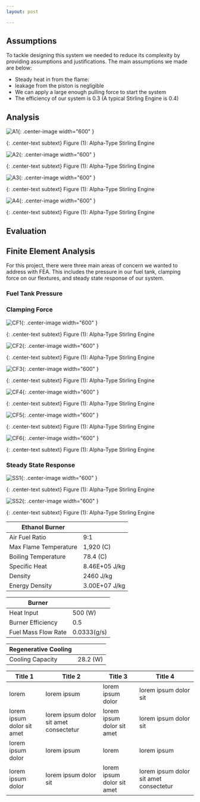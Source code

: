 ```yaml
---
layout: post

---
```


## Assumptions

To tackle designing this system we needed to reduce its complexity by providing assumptions and justifications. The main assumptions we made are below:

- Steady heat in from the flame:
- leakage from the piston is negligible
- We can apply a large enough pulling force to start the system  
- The efficiency of our system is 0.3 (A typical Stirling Engine is 0.4)

## Analysis

![A1](https://eliaswheatfall.github.io/StirlingEngineOne/assets/ODE.png){: .center-image width="600" }

{: .center-text subtext}
Figure (1): Alpha-Type Stirling Engine


![A2](https://eliaswheatfall.github.io/StirlingEngineOne/assets/PvA.png){: .center-image width="600" }

{: .center-text subtext}
Figure (1): Alpha-Type Stirling Engine


![A3](https://eliaswheatfall.github.io/StirlingEngineOne/assets/TLC.png){: .center-image width="600" }

{: .center-text subtext}
Figure (1): Alpha-Type Stirling Engine


![A4](https://eliaswheatfall.github.io/StirlingEngineOne/assets/Goodman.png){: .center-image width="600" }

{: .center-text subtext}
Figure (1): Alpha-Type Stirling Engine

## Evaluation

## Finite Element Analysis

For this project, there were three main areas of concern we wanted to address with FEA. This includes the pressure in our fuel tank, clamping force on our flextures, and steady state response of our system.

### Fuel Tank Pressure

### Clamping Force
![CF1](https://eliaswheatfall.github.io/StirlingEngineOne/assets/mesh_overall_flexure.jpg){: .center-image width="600" }

{: .center-text subtext}
Figure (1): Alpha-Type Stirling Engine

![CF2](https://eliaswheatfall.github.io/StirlingEngineOne/assets/800N_FOS_Min.jpg){: .center-image width="600" }

{: .center-text subtext}
Figure (1): Alpha-Type Stirling Engine

![CF3](https://eliaswheatfall.github.io/StirlingEngineOne/assets/coldclamp_mesxh.jpg){: .center-image width="600" }

{: .center-text subtext}
Figure (1): Alpha-Type Stirling Engine


![CF4](https://eliaswheatfall.github.io/StirlingEngineOne/assets/x550N_FOS_sus_coldclamp.jpg){: .center-image width="600" }

{: .center-text subtext}
Figure (1): Alpha-Type Stirling Engine


![CF5](https://eliaswheatfall.github.io/StirlingEngineOne/assets/Pillow_625N_FOS.jpg){: .center-image width="600" }

{: .center-text subtext}
Figure (1): Alpha-Type Stirling Engine


![CF6](https://eliaswheatfall.github.io/StirlingEngineOne/assets/Pillow_Disp_625N.jpg){: .center-image width="600" }

{: .center-text subtext}
Figure (1): Alpha-Type Stirling Engine


### Steady State Response
![SS1](https://eliaswheatfall.github.io/StirlingEngineOne/assets/thermal_nocut.jpg){: .center-image width="600" }

{: .center-text subtext}
Figure (1): Alpha-Type Stirling Engine

![SS2](https://eliaswheatfall.github.io/StirlingEngineOne/assets/thermal_screenshot1.jpg){: .center-image width="600" }

{: .center-text subtext}
Figure (1): Alpha-Type Stirling Engine

Ethanol Burner       |                       |
--------------------- | --------------------- | 
Air Fuel Ratio        | 9:1                   | 
Max Flame Temperature | 1,920 (C)              | 
Boiling Temperature   | 78.4 (C)               | 
Specific Heat         | 8.46E+05 J/kg         | 
Density               | 2460 J/kg             |
Energy Density        | 3.00E+07 J/kg         |


Burner       |                       |
--------------------- | --------------------- | 
Heat Input            | 500 (W)                   | 
Burner Efficiency      | 0.5                      |
Fuel Mass Flow Rate   | 0.0333(g/s)               | 

Regenerative Cooling      |                       |
--------------------- | --------------------- | 
Cooling Capacity            | 28.2 (W)                   | 


Title 1 | Title 2 | Title 3 | Title 4
--- | --- | --- | ---
lorem | lorem ipsum | lorem ipsum dolor | lorem ipsum dolor sit
lorem ipsum dolor sit amet | lorem ipsum dolor sit amet consectetur | lorem ipsum dolor sit amet | lorem ipsum dolor sit
lorem ipsum dolor | lorem ipsum | lorem | lorem ipsum
lorem ipsum dolor | lorem ipsum dolor sit | lorem ipsum dolor sit amet | lorem ipsum dolor sit amet consectetur
